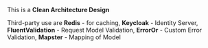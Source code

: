 This is a **Clean Architecture Design**

Third-party use are
    **Redis** - for caching,
    **Keycloak** - Identity Server,
    **FluentValidation** - Request Model Validation,
    **ErrorOr** - Custom Error Validation,
    **Mapster** - Mapping of Model
    
    
